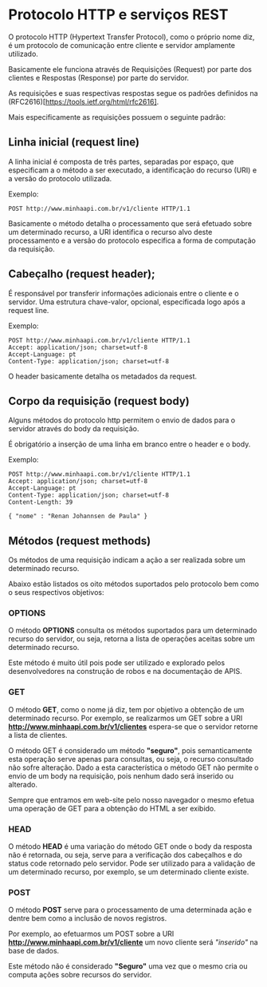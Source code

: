 # Protocolo HTTP e serviços REST


O protocolo HTTP (Hypertext Transfer Protocol), como o próprio nome diz, é um protocolo de comunicação entre cliente e servidor amplamente utilizado.

Basicamente ele funciona através de Requisições (Request) por parte dos clientes e Respostas (Response) por parte do servidor.

As requisições e suas respectivas respostas segue os padrões definidos na (RFC2616)[https://tools.ietf.org/html/rfc2616].

Mais especificamente as requisições possuem o seguinte padrão:

## Linha inicial (request line)

A linha inicial é composta de três partes, separadas por espaço, que especificam a o método a ser executado, a identificação do recurso (URI) e a versão do protocolo utilizada.

Exemplo:

```http
POST http://www.minhaapi.com.br/v1/cliente HTTP/1.1
```

Basicamente o método detalha o processamento que será efetuado sobre um determinado recurso, a URI identifica o recurso alvo deste processamento e a versão do protocolo especifica a forma de computação da requisição.

## Cabeçalho (request header);

É responsável por transferir informações adicionais entre o cliente e o servidor. Uma estrutura chave-valor, opcional, especificada logo após a request line.

Exemplo:

```http
POST http://www.minhaapi.com.br/v1/cliente HTTP/1.1
Accept: application/json; charset=utf-8
Accept-Language: pt
Content-Type: application/json; charset=utf-8
```

O header basicamente detalha os metadados da request.

## Corpo da requisição (request body)

Alguns métodos do protocolo http permitem o envio de dados para o servidor através do body da requisição.

É obrigatório a inserção de uma linha em branco entre o header e o body.

Exemplo:

```http
POST http://www.minhaapi.com.br/v1/cliente HTTP/1.1
Accept: application/json; charset=utf-8
Accept-Language: pt
Content-Type: application/json; charset=utf-8
Content-Length: 39

{ "nome" : "Renan Johannsen de Paula" }
```

## Métodos (request methods)

Os métodos de uma requisição indicam a ação a ser realizada sobre um determinado recurso.

Abaixo estão listados os oito métodos suportados pelo protocolo bem como o seus respectivos objetivos:

### OPTIONS

O método **OPTIONS** consulta os métodos suportados para um determinado recurso do servidor, ou seja, retorna a lista de operações aceitas sobre um determinado recurso.

Este método é muito útil pois pode ser utilizado e explorado pelos desenvolvedores na construção de robos e na documentação de APIS.

### GET

O método **GET**, como o nome já diz, tem por objetivo a obtenção de um determinado recurso. Por exemplo, se realizarmos um GET sobre a URI **http://www.minhaapi.com.br/v1/clientes** espera-se que o servidor retorne a lista de clientes.

O método GET é considerado um método **"seguro"**, pois semanticamente esta operação serve apenas para consultas, ou seja, o recurso consultado não sofre alteração. Dado a esta característica o método GET não permite o envio de um body na requisição, pois nenhum dado será inserido ou alterado.

Sempre que entramos em web-site pelo nosso navegador o mesmo efetua uma operação de GET para a obtenção do HTML a ser exibido.

### HEAD

O método **HEAD** é uma variação do método GET onde o body da resposta não é retornada, ou seja, serve para a verificação dos cabeçalhos e do status code retornado pelo servidor. Pode ser utilizado para a validação de um determinado recurso, por exemplo, se um determinado cliente existe.

### POST

O método **POST** serve para o processamento de uma determinada ação e dentre bem como a inclusão de novos registros.

Por exemplo, ao efetuarmos um POST sobre a URI **http://www.minhaapi.com.br/v1/cliente** um novo cliente será *"inserido"* na base de dados.

Este método não é considerado **"Seguro"** uma vez que o mesmo cria ou computa ações sobre recursos do servidor.
